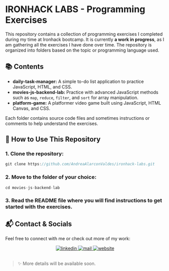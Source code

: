 # IRONHACK LABS - Programming Exercises 

This repository contains a collection of programming exercises I completed during my time at Ironhack bootcamp. It is currently **a work in progress**, as I am gathering all the exercises I have done over time. The repository is organized into folders based on the topic or programming language used.


## 📚 Contents

- **daily-task-manager:** A simple to-do list application to practice JavaScript, HTML, and CSS.
- **movies-js-backend-lab:** Practice with advanced JavaScript methods such as `map`, `reduce`, `filter`, and `sort` for array manipulation.  
- **platform-game:** A platformer video game built using JavaScript, HTML Canvas, and CSS.


Each folder contains source code files and sometimes instructions or comments to help understand the exercises.

## 🔧 How to Use This Repository

### 1. Clone the repository:

```js
git clone https://github.com/AndreaAlarconValdes/ironhack-labs.git
```

### 2. Move to the folder of your choice:

```js
cd movies-js-backend-lab
```

### 3. Read the README file where you will find instructions to get started with the exercises.

## 📬 Contact & Socials
Feel free to connect with me or check out more of my work:

<div align="center">
<a href="https://www.linkedin.com/in/andreaalarconvaldes" target="_blank">
<img src="https://img.shields.io/badge/linkedin-%231E77B5.svg?&style=for-the-badge&logo=linkedin&logoColor=white" alt=linkedin  />
</a>
<a href="mailto:alarconvaldes.a@gmail.com" target="_blank">
<img src="https://img.shields.io/badge/email-%23BB001B.svg?&style=for-the-badge&logo=gmail&logoColor=white" alt=mail  />
</a>
<a href="https://andreaalarconvaldes.github.io/portfolio-andrea/" target="_blank">
<img src="https://img.shields.io/badge/Website-%23707070.svg?&style=for-the-badge&logo=google-cloud&logoColor=white" alt=website  />
</a>
</div>
</br>

> ✨ More details will be available soon.
